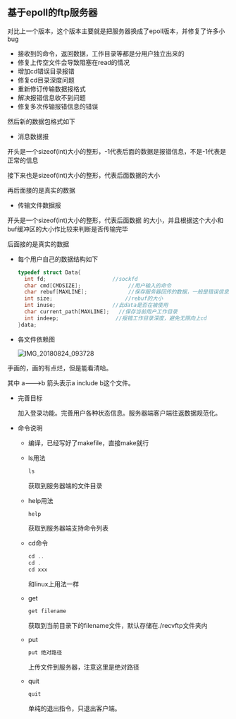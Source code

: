 ## 基于epoll的ftp服务器

对比上一个版本，这个版本主要就是把服务器换成了epoll版本，并修复了许多小bug

- 接收到的命令，返回数据，工作目录等都是分用户独立出来的
- 修复上传空文件会导致阻塞在read的情况
- 增加cd错误目录报错
- 修复cd目录深度问题
- 重新修订传输数据报格式
- 解决报错信息收不到问题
- 修复多次传输报错信息的错误



然后新的数据包格式如下

- 消息数据报

开头是一个sizeof(int)大小的整形，-1代表后面的数据是报错信息，不是-1代表是正常的信息

接下来也是sizeof(int)大小的整形，代表后面数据的大小

再后面接的是真实的数据



- 传输文件数据报

开头是一个sizeof(int)大小的整形，代表后面数据 的大小，并且根据这个大小和buf缓冲区的大小作比较来判断是否传输完毕

后面接的是真实的数据



- 每个用户自己的数据结构如下

  ```c
  typedef struct Data{
    int fd;						//sockfd
    char cmd[CMDSIZE];   			 //用户输入的命令
    char rebuf[MAXLINE];			 //保存服务器回传的数据，一般是错误信息
    int size;						//rebuf的大小
    int inuse;					//此data是否在被使用
    char current_path[MAXLINE];	  //保存当前用户工作目录
    int indeep;					 //报错工作目录深度，避免无限向上cd
  }data;
  ```

  

- 各文件依赖图

  ![IMG_20180824_093728](pdsoe2moe.bkt.clouddn.com/IMG_20180824_093728.jpg)

手画的，画的有点烂，但是能看清哈。

其中 a--->b 箭头表示a include b这个文件。



- 完善目标

  加入登录功能。完善用户各种状态信息。服务器端客户端往返数据规范化。

  

- 命令说明

  - 编译，已经写好了makefile，直接make就行

  - ls用法

    ```c
    ls
    ```

    获取到服务器端的文件目录

  - help用法

    ```c
    help
    ```

    获取到服务器端支持命令列表

  - cd命令

    ```c
    cd ..
    cd .
    cd xxx
    ```

    和linux上用法一样

  - get

    ```c
    get filename
    ```

    获取到当前目录下的filename文件，默认存储在./recvftp文件夹内

  - put

    ```c
    put 绝对路径
    ```

    上传文件到服务器，注意这里是绝对路径

  - quit

    ```c
    quit
    ```

    单纯的退出指令，只退出客户端。